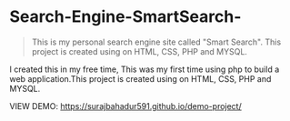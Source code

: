 # Search-Engine-SmartSearch-

>This is my personal search engine site called "Smart Search". This project is created using on HTML, CSS, PHP and MYSQL.

I created this in my free time, This was my first time using php to build a web application.This project is created using on HTML, CSS, PHP and MYSQL. 

VIEW DEMO: https://surajbahadur591.github.io/demo-project/ 


